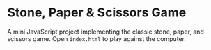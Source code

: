 # Stone, Paper & Scissors Game

A mini JavaScript project implementing the classic stone, paper, and scissors game. Open `index.html` to play against the computer.
